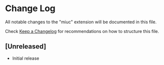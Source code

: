 # Change Log

All notable changes to the "miuc" extension will be documented in this file.

Check [Keep a Changelog](http://keepachangelog.com/) for recommendations on how to structure this file.

## [Unreleased]

- Initial release